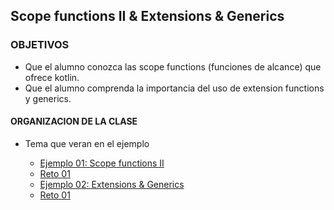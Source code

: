 ## Scope functions II & Extensions & Generics

### OBJETIVOS 

- Que el alumno conozca las scope functions (funciones de alcance) que ofrece kotlin. 
- Que el alumno comprenda la importancia del uso de extension functions y generics.

#### ORGANIZACION DE LA CLASE 

- Tema que veran en el ejemplo

	- [Ejemplo 01: Scope functions II](Ejemplo-01)
	- [Reto 01](Reto-01)
	- [Ejemplo 02: Extensions & Generics](Ejemplo-02)
	- [Reto 01](Reto-02)

